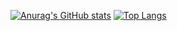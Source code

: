 [![Anurag's GitHub stats](https://github-readme-stats.vercel.app/api?username=Mergemat)](https://github.com/anuraghazra/github-readme-stats)
[![Top Langs](https://github-readme-stats.vercel.app/api/top-langs/?username=Mergemat)](https://github.com/anuraghazra/github-readme-stats)
